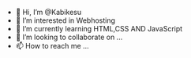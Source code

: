 - 👋 Hi, I’m @Kabikesu
- 👀 I’m interested in Webhosting
- 🌱 I’m currently learning HTML,CSS AND JavaScript
- 💞️ I’m looking to collaborate on ...
- 📫 How to reach me ...

<!---
Kabikesu/Kabikesu is a ✨ special ✨ repository because its `README.md` (this file) appears on your GitHub profile.
You can click the Preview link to take a look at your changes.
--->

